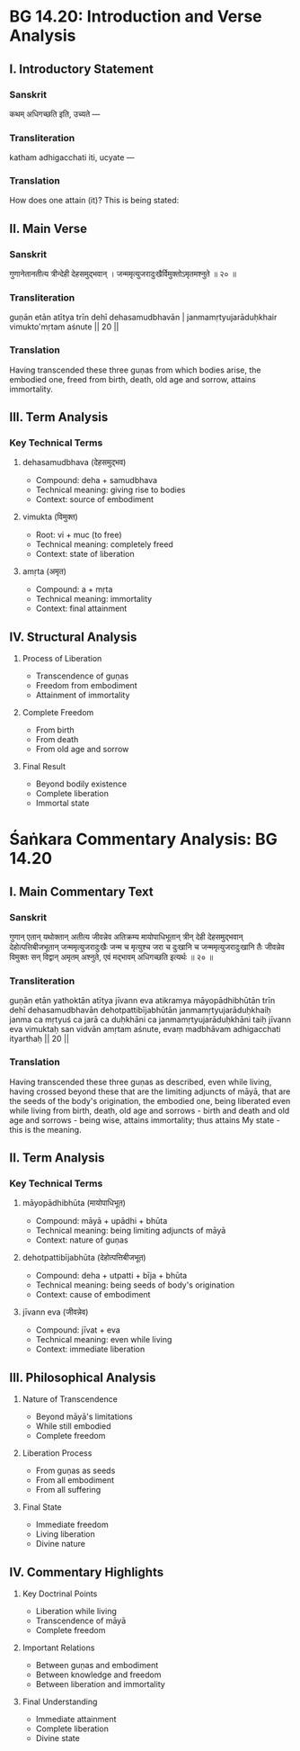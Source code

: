 # BG 14.20: Introduction and Verse Analysis

## I. Introductory Statement

### Sanskrit
कथम् अधिगच्छति इति, उच्यते —

### Transliteration
katham adhigacchati iti, ucyate —

### Translation
How does one attain (it)? This is being stated:

## II. Main Verse

### Sanskrit
गुणानेतानतीत्य त्रीन्देही देहसमुद्भवान् ।
जन्ममृत्युजरादुःखैर्विमुक्तोऽमृतमश्नुते ॥ २० ॥

### Transliteration
guṇān etān atītya trīn dehī dehasamudbhavān |
janmamṛtyujarāduḥkhair vimukto'mṛtam aśnute || 20 ||

### Translation
Having transcended these three guṇas from which bodies arise, the embodied one, freed from birth, death, old age and sorrow, attains immortality.

## III. Term Analysis

### Key Technical Terms
1. dehasamudbhava (देहसमुद्भव)
   - Compound: deha + samudbhava
   - Technical meaning: giving rise to bodies
   - Context: source of embodiment

2. vimukta (विमुक्त)
   - Root: vi + muc (to free)
   - Technical meaning: completely freed
   - Context: state of liberation

3. amṛta (अमृत)
   - Compound: a + mṛta
   - Technical meaning: immortality
   - Context: final attainment

## IV. Structural Analysis

1. Process of Liberation
   - Transcendence of guṇas
   - Freedom from embodiment
   - Attainment of immortality

2. Complete Freedom
   - From birth
   - From death
   - From old age and sorrow

3. Final Result
   - Beyond bodily existence
   - Complete liberation
   - Immortal state
# Śaṅkara Commentary Analysis: BG 14.20

## I. Main Commentary Text

### Sanskrit
गुणान् एतान् यथोक्तान् अतीत्य जीवन्नेव अतिक्रम्य मायोपाधिभूतान् त्रीन् देही देहसमुद्भवान् देहोत्पत्तिबीजभूतान् जन्ममृत्युजरादुःखैः जन्म च मृत्युश्च जरा च दुःखानि च जन्ममृत्युजरादुःखानि तैः जीवन्नेव विमुक्तः सन् विद्वान् अमृतम् अश्नुते, एवं मद्भावम् अधिगच्छति इत्यर्थः ॥ २० ॥

### Transliteration
guṇān etān yathoktān atītya jīvann eva atikramya māyopādhibhūtān trīn dehī dehasamudbhavān dehotpattibījabhūtān janmamṛtyujarāduḥkhaiḥ janma ca mṛtyuś ca jarā ca duḥkhāni ca janmamṛtyujarāduḥkhāni taiḥ jīvann eva vimuktaḥ san vidvān amṛtam aśnute, evaṃ madbhāvam adhigacchati ityarthaḥ || 20 ||

### Translation
Having transcended these three guṇas as described, even while living, having crossed beyond these that are the limiting adjuncts of māyā, that are the seeds of the body's origination, the embodied one, being liberated even while living from birth, death, old age and sorrows - birth and death and old age and sorrows - being wise, attains immortality; thus attains My state - this is the meaning.

## II. Term Analysis

### Key Technical Terms
1. māyopādhibhūta (मायोपाधिभूत)
   - Compound: māyā + upādhi + bhūta
   - Technical meaning: being limiting adjuncts of māyā
   - Context: nature of guṇas

2. dehotpattibījabhūta (देहोत्पत्तिबीजभूत)
   - Compound: deha + utpatti + bīja + bhūta
   - Technical meaning: being seeds of body's origination
   - Context: cause of embodiment

3. jīvann eva (जीवन्नेव)
   - Compound: jīvat + eva
   - Technical meaning: even while living
   - Context: immediate liberation

## III. Philosophical Analysis

1. Nature of Transcendence
   - Beyond māyā's limitations
   - While still embodied
   - Complete freedom

2. Liberation Process
   - From guṇas as seeds
   - From all embodiment
   - From all suffering

3. Final State
   - Immediate freedom
   - Living liberation
   - Divine nature

## IV. Commentary Highlights

1. Key Doctrinal Points
   - Liberation while living
   - Transcendence of māyā
   - Complete freedom

2. Important Relations
   - Between guṇas and embodiment
   - Between knowledge and freedom
   - Between liberation and immortality

3. Final Understanding
   - Immediate attainment
   - Complete liberation
   - Divine state
